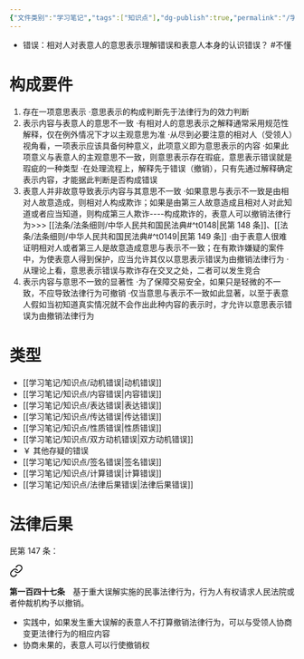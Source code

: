 ```yaml
---
{"文件类别":"学习笔记","tags":["知识点"],"dg-publish":true,"permalink":"/学习笔记/知识点/意思表示错误/","dgPassFrontmatter":true,"noteIcon":""}
---
```


- 错误：相对人对表意人的意思表示理解错误和表意人本身的认识错误？ #不懂

# 构成要件
1. 存在一项意思表示
·意思表示的构成判断先于法律行为的效力判断
2. 表示内容与表意人的意思不一致
·有相对人的意思表示之解释通常采用规范性解释，仅在例外情况下才以主观意思为准
·从尽到必要注意的相对人（受领人）视角看，一项表示应该具备何种意义，此项意义即为意思表示的内容
·如果此项意义与表意人的主观意思不一致，则意思表示存在瑕疵，意思表示错误就是瑕疵的⼀种类型
·在处理流程上，解释先于错误（撤销），只有先通过解释确定表示内容，才能据此判断是否构成错误
3. 表意人并非故意导致表示内容与其意思不一致
·如果意思与表示不一致是由相对人故意造成，则相对人构成欺诈；如果是由第三人故意造成且相对人对此知道或者应当知道，则构成第三人欺诈----构成欺诈的，表意人可以撤销法律行为>>> [[法条/法条细则/中华人民共和国民法典#^t0148\|民第 148 条]]、[[法条/法条细则/中华人民共和国民法典#^t0149\|民第 149 条]]
·由于表意人很难证明相对人或者第三人是故意造成意思与表示不一致；在有欺诈嫌疑的案件中，为使表意人得到保护，应当允许其仅以意思表示错误为由撤销法律行为
·从理论上看，意思表示错误与欺诈存在交叉之处，二者可以发生竞合
4. 表示内容与意思不一致的显著性
·为了保障交易安全，如果只是轻微的不一致，不应导致法律行为可撤销
·仅当意思与表示不一致如此显著，以至于表意人假如当初知道真实情况就不会作出此种内容的表示时，才允许以意思表示错误为由撤销法律行为
# 类型
- [[学习笔记/知识点/动机错误\|动机错误]]
- [[学习笔记/知识点/内容错误\|内容错误]]
- [[学习笔记/知识点/表达错误\|表达错误]]
- [[学习笔记/知识点/传达错误\|传达错误]]
- [[学习笔记/知识点/性质错误\|性质错误]]
- [[学习笔记/知识点/双方动机错误\|双方动机错误]]
- ￥ 其他存疑的错误
- [[学习笔记/知识点/签名错误\|签名错误]]
- [[学习笔记/知识点/计算错误\|计算错误]]
- [[学习笔记/知识点/法律后果错误\|法律后果错误]]
# 法律后果
民第 147 条：
<div class="transclusion internal-embed is-loaded"><a class="markdown-embed-link" href="////#t0147" aria-label="Open link"><svg xmlns="http://www.w3.org/2000/svg" width="24" height="24" viewBox="0 0 24 24" fill="none" stroke="currentColor" stroke-width="2" stroke-linecap="round" stroke-linejoin="round" class="svg-icon lucide-link"><path d="M10 13a5 5 0 0 0 7.54.54l3-3a5 5 0 0 0-7.07-7.07l-1.72 1.71"></path><path d="M14 11a5 5 0 0 0-7.54-.54l-3 3a5 5 0 0 0 7.07 7.07l1.71-1.71"></path></svg></a><div class="markdown-embed">



**第一百四十七条**　基于重大误解实施的民事法律行为，行为人有权请求人民法院或者仲裁机构予以撤销。 

</div></div>

- 实践中，如果发生重大误解的表意人不打算撤销法律行为，可以与受领人协商变更法律行为的相应内容
- 协商未果的，表意人可以行使撤销权
